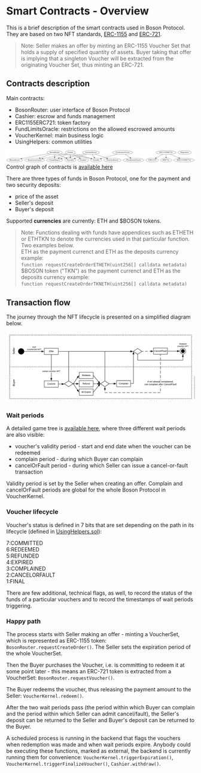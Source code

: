 # Smart Contracts - Overview

This is a brief description of the smart contracts used in Boson Protocol. They 
are based on two NFT standards, 
[ERC-1155](https://eips.ethereum.org/EIPS/eip-1155) and 
[ERC-721](https://eips.ethereum.org/EIPS/eip-721).  

> Note: Seller makes an offer by minting an ERC-1155 Voucher Set that holds a supply of specified quantity of assets. Buyer taking that offer is implying that a singleton Voucher will be extracted from the originating Voucher Set, thus minting an ERC-721.  

## Contracts description
Main contracts:  
* BosonRouter: user interface of Boson Protocol  
* Cashier: escrow and funds management  
* ERC1155ERC721: token factory  
* FundLimitsOracle: restrictions on the allowed escrowed amounts  
* VoucherKernel: main business logic  
* UsingHelpers: common utilities  

![Boson Protocol inheritance tree](../assets/bosonprotocol-inheritance.png)  
Control graph of contracts is [available here](../assets/bosonprotocol-graph.png) 

There are three types of funds in Boson Protocol, one for the payment and two security deposits:  
* price of the asset  
* Seller's deposit  
* Buyer's deposit  

Supported **currencies** are currently: ETH and $BOSON tokens.
> Note: Functions dealing with funds have appendices such as ETHETH or ETHTKN to denote the currencies used in that particular function. Two examples below.  
ETH as the payment currenct and ETH as the deposits currency example:  
`function requestCreateOrderETHETH(uint256[] calldata metadata)`  
$BOSON token ("TKN") as the payment currenct and ETH as the deposits currency example:  
`function requestCreateOrderTKNETH(uint256[] calldata metadata)`  


## Transaction flow

The journey through the NFT lifecycle is presented on a simplified diagram 
below.  

![Simplified exchange mechanism](../assets/exchange-diagram-simplified.png)  



### Wait periods  
A detailed game tree is [available here](../assets/exchange-diagram.png), where three different wait periods are also visible:  
* voucher's validity period - start and end date when the voucher can be redeemed  
* complain period - during which Buyer can complain  
* cancelOrFault period - during which Seller can issue a cancel-or-fault transaction

Validity period is set by the Seller when creating an offer. Complain and cancelOrFault periods are global for the whole Boson Protocol in VoucherKernel.  

### Voucher lifecycle  
Voucher's status is defined in 7 bits that are set depending on the path in its 
lifecycle (defined in 
[UsingHelpers.sol](https://github.com/bosonprotocol/bsn-core-prototype/blob/master/contracts/UsingHelpers.sol#L47)):  

7:COMMITTED  
6:REDEEMED  
5:REFUNDED   
4:EXPIRED  
3:COMPLAINED  
2:CANCELORFAULT  
1:FINAL  

There are few additional, technical flags, as well, to record the status of the funds of a particular vouchers and to record the timestamps of wait periods triggering.  

### Happy path

The process starts with Seller making an offer - minting a VoucherSet, which is 
represented as ERC-1155 token: `BosonRouter.requestCreateOrder()`. The Seller sets 
the expiration period of the whole VoucherSet.  

Then the Buyer purchases the Voucher, i.e. is committing to redeem it at some 
point later - this means an ERC-721 token is extracted from a VoucherSet: 
`BosonRouter.requestVoucher()`.  

The Buyer redeems the voucher, thus releasing the payment amount to the Seller: 
`VoucherKernel.redeem()`.  

After the two wait periods pass (the period within which Buyer can complain and 
the period within which Seller can admit cancel/fault), the Seller's deposit 
can be returned to the Seller and Buyer's deposit can be returned to the Buyer.  

A scheduled process is running in the backend that flags the vouchers when 
redemption was made and when wait periods expire. Anybody could be executing 
these functions, marked as external, the backend is currently running them for 
convenience: `VoucherKernel.triggerExpiration()`, 
`VoucherKernel.triggerFinalizeVoucher()`, `Cashier.withdraw()`.  
